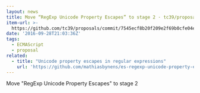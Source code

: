 ```yaml
---
layout: news
title: Move “RegExp Unicode Property Escapes” to stage 2 · tc39/proposals@7545ecf
item-url: >-
  https://github.com/tc39/proposals/commit/7545ecf8b20f209e2f69b0cfe04e25342ca748e5
date: '2016-09-28T21:03:36Z'
tags:
  - ECMAScript
  - proposal
related:
  - title: "Unicode property escapes in regular expressions"
    url: 'https://github.com/mathiasbynens/es-regexp-unicode-property-escapes'
---
```

Move "RegExp Unicode Property Escapes" to stage 2
